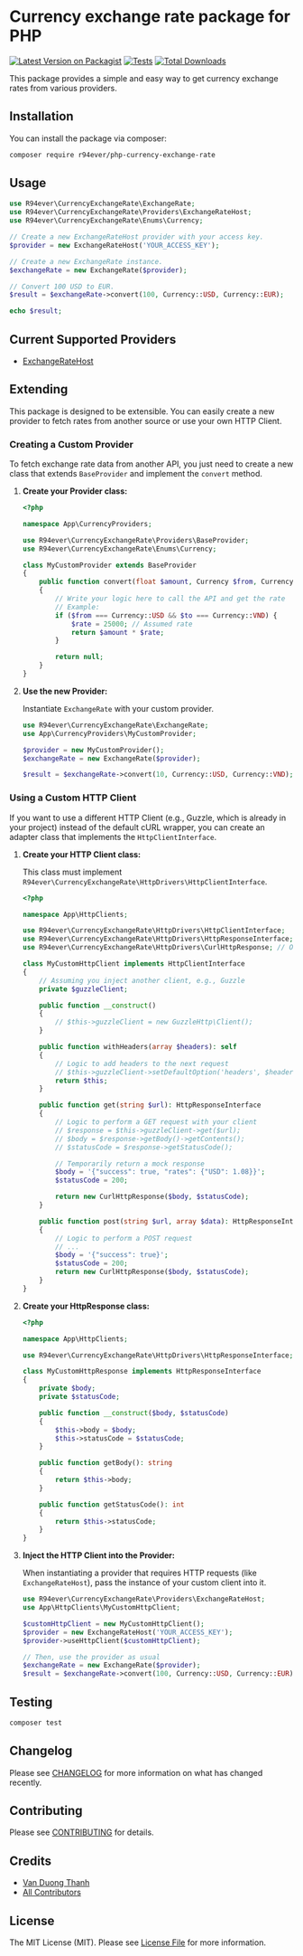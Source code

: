 # Currency exchange rate package for PHP

[![Latest Version on Packagist](https://img.shields.io/packagist/v/r94ever/php-currency-exchange-rate.svg?style=flat-square)](https://packagist.org/packages/r94ever/php-currency-exchange-rate)
[![Tests](https://img.shields.io/github/actions/workflow/status/r94ever/php-currency-exchange-rate/run-tests.yml?branch=main&label=tests&style=flat-square)](https://github.com/r94ever/php-currency-exchange-rate/actions/workflows/run-tests.yml)
[![Total Downloads](https://img.shields.io/packagist/dt/r94ever/php-currency-exchange-rate.svg?style=flat-square)](https://packagist.org/packages/r94ever/php-currency-exchange-rate)

This package provides a simple and easy way to get currency exchange rates from various providers.

## Installation

You can install the package via composer:

```bash
composer require r94ever/php-currency-exchange-rate
```

## Usage

```php
use R94ever\CurrencyExchangeRate\ExchangeRate;
use R94ever\CurrencyExchangeRate\Providers\ExchangeRateHost;
use R94ever\CurrencyExchangeRate\Enums\Currency;

// Create a new ExchangeRateHost provider with your access key.
$provider = new ExchangeRateHost('YOUR_ACCESS_KEY');

// Create a new ExchangeRate instance.
$exchangeRate = new ExchangeRate($provider);

// Convert 100 USD to EUR.
$result = $exchangeRate->convert(100, Currency::USD, Currency::EUR);

echo $result;
```

## Current Supported Providers

-   [ExchangeRateHost](https://exchangerate.host)

## Extending

This package is designed to be extensible. You can easily create a new provider to fetch rates from another source or
use your own HTTP Client.

### Creating a Custom Provider

To fetch exchange rate data from another API, you just need to create a new class that extends `BaseProvider` and
implement the `convert` method.

1.  **Create your Provider class:**

    ```php
    <?php

    namespace App\CurrencyProviders;

    use R94ever\CurrencyExchangeRate\Providers\BaseProvider;
    use R94ever\CurrencyExchangeRate\Enums\Currency;

    class MyCustomProvider extends BaseProvider
    {
        public function convert(float $amount, Currency $from, Currency $to): ?float
        {
            // Write your logic here to call the API and get the rate
            // Example:
            if ($from === Currency::USD && $to === Currency::VND) {
                $rate = 25000; // Assumed rate
                return $amount * $rate;
            }

            return null;
        }
    }
    ```

2.  **Use the new Provider:**

    Instantiate `ExchangeRate` with your custom provider.

    ```php
    use R94ever\CurrencyExchangeRate\ExchangeRate;
    use App\CurrencyProviders\MyCustomProvider;

    $provider = new MyCustomProvider();
    $exchangeRate = new ExchangeRate($provider);

    $result = $exchangeRate->convert(10, Currency::USD, Currency::VND); // 250000
    ```

### Using a Custom HTTP Client

If you want to use a different HTTP Client (e.g., Guzzle, which is already in your project) instead of the default cURL
wrapper, you can create an adapter class that implements the `HttpClientInterface`.

1.  **Create your HTTP Client class:**

    This class must implement `R94ever\CurrencyExchangeRate\HttpDrivers\HttpClientInterface`.

    ```php
    <?php

    namespace App\HttpClients;

    use R94ever\CurrencyExchangeRate\HttpDrivers\HttpClientInterface;
    use R94ever\CurrencyExchangeRate\HttpDrivers\HttpResponseInterface;
    use R94ever\CurrencyExchangeRate\HttpDrivers\CurlHttpResponse; // Or create your own HttpResponse

    class MyCustomHttpClient implements HttpClientInterface
    {
        // Assuming you inject another client, e.g., Guzzle
        private $guzzleClient;

        public function __construct()
        {
            // $this->guzzleClient = new GuzzleHttp\Client();
        }

        public function withHeaders(array $headers): self
        {
            // Logic to add headers to the next request
            // $this->guzzleClient->setDefaultOption('headers', $headers);
            return $this;
        }

        public function get(string $url): HttpResponseInterface
        {
            // Logic to perform a GET request with your client
            // $response = $this->guzzleClient->get($url);
            // $body = $response->getBody()->getContents();
            // $statusCode = $response->getStatusCode();

            // Temporarily return a mock response
            $body = '{"success": true, "rates": {"USD": 1.08}}';
            $statusCode = 200;

            return new CurlHttpResponse($body, $statusCode);
        }

        public function post(string $url, array $data): HttpResponseInterface
        {
            // Logic to perform a POST request
            // ...
            $body = '{"success": true}';
            $statusCode = 200;
            return new CurlHttpResponse($body, $statusCode);
        }
    }
    ```
    
2.  **Create your HttpResponse class:**

    ```php
    <?php

    namespace App\HttpClients;

    use R94ever\CurrencyExchangeRate\HttpDrivers\HttpResponseInterface;

    class MyCustomHttpResponse implements HttpResponseInterface
    {
        private $body;
        private $statusCode;

        public function __construct($body, $statusCode)
        {
            $this->body = $body;
            $this->statusCode = $statusCode;
        }

        public function getBody(): string
        {
            return $this->body;
        }

        public function getStatusCode(): int
        {
            return $this->statusCode;
        }
    }
    ```

3.  **Inject the HTTP Client into the Provider:**

    When instantiating a provider that requires HTTP requests (like `ExchangeRateHost`), pass the instance of your custom client into it.

    ```php
    use R94ever\CurrencyExchangeRate\Providers\ExchangeRateHost;
    use App\HttpClients\MyCustomHttpClient;

    $customHttpClient = new MyCustomHttpClient();
    $provider = new ExchangeRateHost('YOUR_ACCESS_KEY');
    $provider->useHttpClient($customHttpClient);

    // Then, use the provider as usual
    $exchangeRate = new ExchangeRate($provider);
    $result = $exchangeRate->convert(100, Currency::USD, Currency::EUR);
    ```


## Testing

```bash
composer test
```

## Changelog

Please see [CHANGELOG](./CHANGELOG.md) for more information on what has changed recently.

## Contributing

Please see [CONTRIBUTING](./CONTRIBUTING.md) for details.

## Credits

- [Van Duong Thanh](https://github.com/r94ever)
- [All Contributors](../../contributors)

## License

The MIT License (MIT). Please see [License File](LICENSE.md) for more information.
